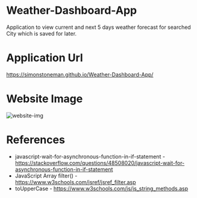 # Weather-Dashboard-App
Application to view current and next 5 days weather forecast for searched City which is saved for later.

# Application Url
https://simonstoneman.github.io/Weather-Dashboard-App/

# Website Image

![website-img](https://user-images.githubusercontent.com/116112151/213448569-9339859b-06bb-46c3-afe7-3d96e89f5308.jpg)

# References
- javascript-wait-for-asynchronous-function-in-if-statement - https://stackoverflow.com/questions/48508020/javascript-wait-for-asynchronous-function-in-if-statement
- JavaScript Array filter() - https://www.w3schools.com/jsref/jsref_filter.asp
- toUpperCase - https://www.w3schools.com/js/js_string_methods.asp
